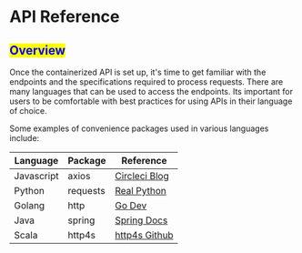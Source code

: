 # API Reference

## <mark style="color:blue;">Overview</mark>

Once the containerized API is set up, it's time to get familiar with the endpoints and the specifications required to process requests. There are many languages that can be used to access the endpoints. Its important for users to be comfortable with best practices for using APIs in their language of choice. &#x20;

Some examples of convenience packages used in various languages include:

| Language   | Package  | Reference                                                                                      |
| ---------- | -------- | ---------------------------------------------------------------------------------------------- |
| Javascript | axios    | [Circleci Blog](https://circleci.com/blog/making-http-requests-with-axios/)                    |
| Python     | requests | [Real Python](https://realpython.com/api-integration-in-python/)                               |
| Golang     | http     | [Go Dev](https://pkg.go.dev/net/http)                                                          |
| Java       | spring   | [Spring Docs](https://docs.spring.io/spring-framework/reference/integration/rest-clients.html) |
| Scala      | http4s   | [http4s Github](https://github.com/http4s/http4s)                                              |
